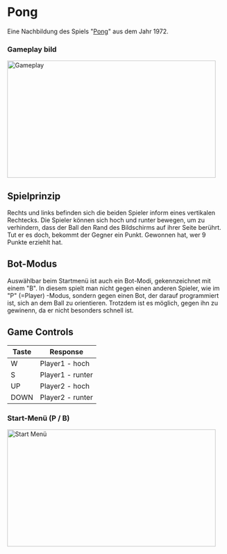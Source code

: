 # Pong
Eine Nachbildung des Spiels "[Pong](https://de.wikipedia.org/wiki/Pong)" aus dem Jahr 1972.

### Gameplay bild
<img src="https://i.ibb.co/1RZL70M/Screenshot-2024-03-28-003953.png" alt="Gameplay" width="480" height="270">


## Spielprinzip
Rechts und links befinden sich die beiden Spieler inform eines vertikalen Rechtecks.
Die Spieler können sich hoch und runter bewegen, um zu verhindern, dass der Ball den Rand des Bildschirms auf ihrer Seite berührt.
Tut er es doch, bekommt der Gegner ein Punkt. Gewonnen hat, wer 9 Punkte erziehlt hat.

## Bot-Modus
Auswählbar beim Startmenü ist auch ein Bot-Modi, gekennzeichnet mit einem "B".
In diesem spielt man nicht gegen einen anderen Spieler, wie im "P" (=Player) -Modus, sondern gegen einen Bot, der darauf programmiert ist, sich an dem Ball zu orientieren.
Trotzdem ist es möglich, gegen ihn zu gewinenn, da er nicht besonders schnell ist. 

## Game Controls
|Taste|Response|
|----------|----------|
|W|Player1 - hoch|
|S|Player1 - runter|
|UP|Player2 - hoch|
|DOWN|Player2 - runter|

### Start-Menü (P / B)
<img src="https://i.ibb.co/qy2sMx5/Screenshot-2024-03-28-003912.png" alt="Start Menü" width="480" height="270">
